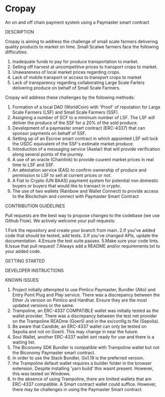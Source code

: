 # Cropay
An on  and off chain payment system using a Paymaster smart contract

DESCRIPTION

Cropay is aiming to address the challenge of small scale farmers delivering quality products to market on time. Small Scalwe farmers face the following difficulties:
1. Inadequate funds to pay for produce transportation to market.
2. Selling off harvest at uncompetitive prices to transport crops to market.
3. Unawareness of local market prices regarding crops.
4. Lack of mobile transport or access to transport crops to market
5. Lack of transparency regarding collaborating Large Scale Farlers delivering produce on behalf of Small Scale Farmers. 

Cropay will address these challenges by the following methods:
1. Formation of a local DAO (WorldCoin) with 'Proof' of reputation for Large Scale Farmers (LSF) and Small Scale Farmers (SSF).
2. Assigning a number of SCF to a minimum number of LSF. The LSF will deliver the produce of the SSF for a 20% of the sold produce. 
3. Development of a paymaster smart contract (ERC-4337) that can sponsor payments on behalf of SSF. 
4. Setting up of an Escrow smart contract in which appointed LSF will lock the USDC equivalent of the SSF's estimate market produce.
5. Introduction of a messaging service (Axelar) that will provide verification along several points of the journey.
6. A use of an oracle (Chainlink) to provide cuurent market prices in real time to LSF and SSF.
7. An attestation service (EAS) to confirm ownership of produce and permission to LSF to sell at current prices or not.
8. A Fiat to Crypto (UN BAAS) paymemt system for potential non domestic buyers or buyers that would like to transact in crypto.
9. The use of two wallets (Rainbow and Wallet Connect) to provide access to the Blockchain and connect with Paymaster Smart Contract

CONTRIBUTION GUIDELINES

Pull requests are the best way to propose changes to the codebase (we use Github Flow). We actively welcome your pull requests:

1.Fork the repository and create your branch from main.
2.If you've added code that should be tested, add tests.
3.If you've changed APIs, update the documentation.
4.Ensure the test suite passes.
5.Make sure your code lints.
6.Issue that pull request!
7.Always add a README and/or requirements.txt to your added code.

GETTING STARTED

DEVELOPER INSTRUCTIONS

KNOWN ISSUES
1. Project initially attempted to use Pimlico Paymaster, Bundler (Alto) and Entry Point Plug and Play service. There was a discrepancy between the Ether Js version on Pimlico and Hardhat. Ensure they are the most updated versions or the same.
2. Trampoline, an ERC-4337 COMPATIBLE wallet was initially tested as the wallet provider. There was a discrepancy between the test net provider on the Trampoline READme (Goerli) and in the ex/config.ts file (Sepolia).
3. Be aware that Candide, an ERC-4337 wallet  can only be tested on Sepolia and not on Goerli. This may change in near the future.
4. Soul Wallet, another ERC-4337 wallet isnt ready for use and there is a waiting list.
5.  The Biconomy SDK Bundler is compatible with Trampoline wallet but not the Biconomy Paymaster smart contract.
6.  In order to use the Stack Bundler, Go1.19 is the preferred version.
7.  the Trampoline default wallet requires a builder folder in the browser extension. Despite installing 'yarn build' this wasnt present. However, this was tested on Windows.
8.  In the absence of using Trampoline, there are limited wallets that are ERC-4337 compatible. A Smart contract wallet could suffice. However, there may be challenges in using the Paymaster Smart contract. 




